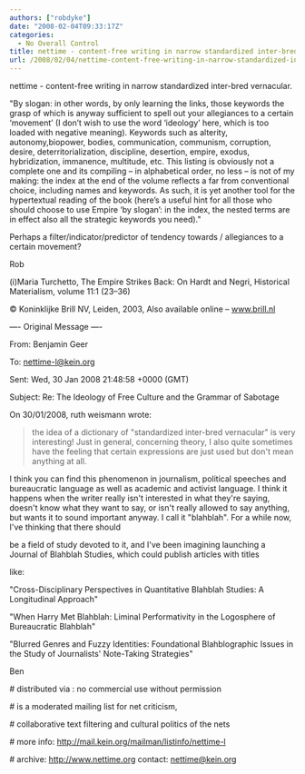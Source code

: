 ```yaml
---
authors: ["robdyke"]
date: "2008-02-04T09:33:17Z"
categories:
  - No Overall Control
title: nettime - content-free writing in narrow standardized inter-bred vernacular
url: /2008/02/04/nettime-content-free-writing-in-narrow-standardized-inter-bred-vernacular/
---
```

nettime - content-free writing in narrow standardized inter-bred vernacular.

"By slogan: in other words, by only learning the links, those keywords the grasp of which is anyway sufficient to spell out your allegiances to a certain ‘movement’ (I don’t wish to use the word ‘ideology’ here, which is too loaded with negative meaning). Keywords such as alterity, autonomy,biopower, bodies, communication, communism, corruption, desire, deterritorialization, discipline, desertion, empire, exodus, hybridization, immanence, multitude, etc. This listing is obviously not a complete one and its compiling – in alphabetical order, no less – is not of my making: the index at the end of the volume reflects a far from conventional choice, including names and keywords. As such, it is yet another tool for the hypertextual reading of the book (here’s a useful hint for all those who should choose to use Empire ‘by slogan’: in the index, the nested terms are in effect also all the strategic keywords you need)."

Perhaps a filter/indicator/predictor of tendency towards / allegiances to a certain movement?

Rob

(i)Maria Turchetto, The Empire Strikes Back: On Hardt and Negri, Historical Materialism, volume 11:1 (23–36)
  
© Koninklijke Brill NV, Leiden, 2003, Also available online – <a class="zUrl" target="_blank" href="http://www.brill.nl/">www.brill.nl</a>

<!--more-->

&#8212;- Original Message &#8212;-
  
From: Benjamin Geer
  
To: nettime-l@kein.org
  
Sent: Wed, 30 Jan 2008 21:48:58 +0000 (GMT)
  
Subject: Re: The Ideology of Free Culture and the Grammar of Sabotage

On 30/01/2008, ruth weismann wrote:

> the idea of a dictionary of "standardized inter-bred vernacular" is very interesting! Just in general, concerning theory, I also quite sometimes have the feeling that certain expressions are just used but don't mean anything at all.

I think you can find this phenomenon in journalism, political speeches and bureaucratic language as well as academic and activist language. I think it happens when the writer really isn't interested in what they're saying, doesn't know what they want to say, or isn't really allowed to say anything, but wants it to sound important anyway. I call it "blahblah". For a while now, I've thinking that there should
  
be a field of study devoted to it, and I've been imagining launching a Journal of Blahblah Studies, which could publish articles with titles
  
like:
  
"Cross-Disciplinary Perspectives in Quantitative Blahblah Studies: A Longitudinal Approach"

"When Harry Met Blahblah: Liminal Performativity in the Logosphere of Bureaucratic Blahblah"

"Blurred Genres and Fuzzy Identities: Foundational Blahblographic Issues in the Study of Journalists' Note-Taking Strategies"

Ben

\# distributed via : no commercial use without permission
  
\# is a moderated mailing list for net criticism,
  
\# collaborative text filtering and cultural politics of the nets
  
\# more info: <a class="zUrl" target="_blank" href="http://mail.kein.org/mailman/listinfo/nettime-l">http://mail.kein.org/mailman/listinfo/nettime-l</a>
  
\# archive: <a class="zUrl" target="_blank" href="http://www.nettime.org/">http://www.nettime.org</a> contact: nettime@kein.org